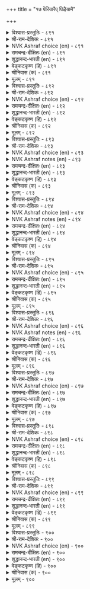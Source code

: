 +++
title = "१७ पॆरियारैप् पिऴैयामै"

+++


<details><summary>विश्वास-प्रस्तुतिः - ८९१</summary>

आऱ्ऱुवार् आऱ्ऱल् इगऴामै पोऱ्ऱुवार्
पोऱ्ऱलुळ् ऎल्लाम् तलै। ८९१
</details>

<details><summary>श्री-राम-देशिकः - ८९१</summary>

अधिकारः ९०. महात्मनिन्दानिराकरणम्  
आत्मरक्षासाधनेषु श्रेष्ठं तत् तु प्रकीर्त्यते ।  
यत्कार्यसाधनपटोः सामर्थ्यस्य परिग्रहः ॥ ८९१॥
</details>

<details><summary>NVK Ashraf choice (en) - ८९१</summary>

०८९१
The best way to guard oneself is to not spite
The powers of the prowess. *
(Satguru Subramuniyaswami), (P.S. Sundaram)
</details>

<details><summary>रामचन्द्र-दीक्षितः (en) - ८९१</summary>

891 āṟṟuvār āṟṟal ikaḻāmai pōṟṟuvār  
pōṟṟaluḷ ellām talai.

891\. Not to offend the mighty is the crowning means of shielding one self.  
</details>

<details><summary>शुद्धानन्द-भारती (en) - ८९१</summary>

1\. ஆற்றுவார் ஆற்றல் இகழாமை போற்றுவார்  
போற்றலு ளெல்லாம் தலை.  
Not to spite the mighty ones  
Safest safeguard to living brings.        891  
</details>

<details><summary>वेङ्कटकृष्ण (हि) - ८९१</summary>

891
सक्षम की करना नहीं, क्षमता का अपमान ।  
रक्षा हित जो कार्य हैं, उनमें यही महान ॥
</details>

<details><summary>श्रीनिवास (क) - ८९१</summary>

891. समर्थर सामर्थ्यवन्नु तॆगळदिरुवुदे तम्मन्नु केडिनिन्द काय्दुकॊळ्ळुव कावलल्लि हिरिदॆनिसुत्तदॆ.

</details>

<details><summary>मूलम् - ८९१</summary>

आऱ्ऱुवार् आऱ्ऱल् इगऴामै पोऱ्ऱुवार्
पोऱ्ऱलुळ् ऎल्लाम् तलै। ८९१
</details>

<details><summary>विश्वास-प्रस्तुतिः - ८९२</summary>

पॆरियारैप् पेणादु ऒऴुगिऱ् पॆरियाराल्
पेरा इडुम्बै तरुम्। ८९२
</details>

<details><summary>श्री-राम-देशिकः - ८९२</summary>

महात्मनां तु विषये क्रियमाणा तिरस्कृतिः ।  
कस्यचित्सकलं दुःखं प्रददाति न संशयः ॥ ८९२॥
</details>

<details><summary>NVK Ashraf choice (en) - ८९२</summary>

०८९२
Irreverence to the great will lead
To endless trouble through them.
(P.S. Sundaram)
</details>

<details><summary>रामचन्द्र-दीक्षितः (en) - ८९२</summary>

892 periyāraip pēṇātu oḻukiṉ periyārāl  
pērā iṭumpai tarum.

892\. Lack of reverence for the great results in endless troubles.  
</details>

<details><summary>शुद्धानन्द-भारती (en) - ८९२</summary>

2\. பெரியாரைப் பேணாது ஒழுகின் பெரியாரால்  
பேரா இடும்பை தரும்.  
To walk unmindful of the great  
Shall great troubles ceaseless create.        892  
</details>

<details><summary>वेङ्कटकृष्ण (हि) - ८९२</summary>

892
आदर न कर महान का, करे अगर व्यवहार ।  
होगा उसे महान से, दारुण दुःख अपार ॥
</details>

<details><summary>श्रीनिवास (क) - ८९२</summary>

892. बलवन्तरॊडनॆ अगौरवदिन्द नडॆदुकॊण्डरॆ, अवर सामर्थ्यदिन्द, कॊनॆयिल्लद दुःखक्कीडागबेकागुत्तदॆ.

</details>

<details><summary>मूलम् - ८९२</summary>

पॆरियारैप् पेणादु ऒऴुगिऱ् पॆरियाराल्
पेरा इडुम्बै तरुम्। ८९२
</details>

<details><summary>विश्वास-प्रस्तुतिः - ८९३</summary>

कॆडल्वेण्डिऩ् केळादु सॆय्ग अडल्वेण्डिऩ्
आऱ्ऱु पवर्गण् इऴुक्कु। ८९३
</details>

<details><summary>श्री-राम-देशिकः - ८९३</summary>

शत्रुनिर्मूलनकृतिमिच्छामात्रेण कुर्वता ।  
राज्ञा सह कुरु द्वेषं यदि त्वं नाशमिच्छसि ॥ ८९३॥
</details>

<details><summary>NVK Ashraf choice (en) - ८९३</summary>

०८९३
If destruction you desire, provoke those
Who in turn can destroy as they desire. *
(Satguru Subramuniyaswami)
</details>

<details><summary>NVK Ashraf notes (en) - ८९३</summary>

८९३. The import of the couplet can be summed up this way: “To offend the powerful wantonly is to ask for trouble” - (P.S. Sundaram)
</details>

<details><summary>रामचन्द्र-दीक्षितः (en) - ८९३</summary>

893 keṭalvēṇṭiṉ kēḷātu ceyka aṭalvēṇṭiṉ  
āṟṟu pavarkaṇ iḻukku.

893\. To pick a quarrel with the mighty is to court one’s own ruin.  
</details>

<details><summary>शुद्धानन्द-भारती (en) - ८९३</summary>

3\. கெடல்வேண்டின் கேளாது செய்க அடல்வேண்டின்  
ஆற்று பவர்கண் இழுக்கு.  
Heed not and do, if ruin you want  
Offence against the mighty great.        893  
</details>

<details><summary>वेङ्कटकृष्ण (हि) - ८९३</summary>

893
करने की सामर्थ्य है, जब चाहें तब नाश ।  
उनका अपचारी बनो, यदि चाहो निज नाश ॥
</details>

<details><summary>श्रीनिवास (क) - ८९३</summary>

893. अरसनु तानु कॆट्टु नाशवागलु बयसिदरॆ, बल्लिदरॆदुरु तप्पि नडॆयलि; अवरल्लि न्याय नीतिगळन्नु अतिक्रमिसि
वर्तिसलि!

</details>

<details><summary>मूलम् - ८९३</summary>

कॆडल्वेण्डिऩ् केळादु सॆय्ग अडल्वेण्डिऩ्
आऱ्ऱु पवर्गण् इऴुक्कु। ८९३
</details>

<details><summary>विश्वास-प्रस्तुतिः - ८९४</summary>

कूऱ्ऱत्तैक् कैयाल् विळित्तऱ्ऱाल् आऱ्ऱुवार्क्कु
आऱ्ऱादार् इऩ्ऩा सॆयल्। ८९४
</details>

<details><summary>श्री-राम-देशिकः - ८९४</summary>

समं बलवता वैरं क्रियते यद्धि दुर्बलैः ।  
हन्तुर्यमस्य हस्ताभ्यामाह्वानसदृशं हि तत् ॥ ८९४॥
</details>

<details><summary>NVK Ashraf choice (en) - ८९४</summary>

०८९४
For the weak to challenge the mighty
Is to summon yama with the hand.
(P.S. Sundaram), (Satguru Subramuniyaswami)
</details>

<details><summary>NVK Ashraf notes (en) - ८९४</summary>

८९४. yama is ‘god of death’. Compare with couplet २५० where Valluvar says “When you threaten one weaker than yourself, think of yourself before a bully”. ((P.S. Sundaram))
</details>

<details><summary>रामचन्द्र-दीक्षितः (en) - ८९४</summary>

894 kūṟṟattaik kaiyāl viḷittaṟṟāl āṟṟuvārkku  
āṟṟātār iṉṉā ceyal.

894\. Behold the weak trying to do harm to the mighty. It is like beckoning unto death.  
</details>

<details><summary>शुद्धानन्द-भारती (en) - ८९४</summary>

4\. கூற்றத்தைக் கையால் விளித்தற்றால் ஆற்றுவார்க்கு  
ஆற்றாதார் இன்னா செயல்  
The weak who insult men of might  
Death with their own hands invite.        894  
</details>

<details><summary>वेङ्कटकृष्ण (हि) - ८९४</summary>

894
करना जो असमर्थ का, समर्थ का नुक़सान ।  
है वह यम को हाथ से, करना ज्यों आह्‍वान ॥
</details>

<details><summary>श्रीनिवास (क) - ८९४</summary>

894. बल्लिदरादवरिगॆ, अशक्तरादवरु कॆट्टद्दन्नु माडिदरॆ, तावे कैयारॆ, मृत्युवन्नु आह्वानिसिदन्तॆ.

</details>

<details><summary>मूलम् - ८९४</summary>

कूऱ्ऱत्तैक् कैयाल् विळित्तऱ्ऱाल् आऱ्ऱुवार्क्कु
आऱ्ऱादार् इऩ्ऩा सॆयल्। ८९४
</details>

<details><summary>विश्वास-प्रस्तुतिः - ८९५</summary>

याण्डुच्चॆऩ् ऱियाण्डु मुळरागार् वॆन्दुप्पिऩ्
वेन्दु सॆऱप्पट् टवर्। ८९५
</details>

<details><summary>श्री-राम-देशिकः - ८९५</summary>

क्रूरसत्त्वसमायुक्तभृपक्रोधवशं गतः ।  
आत्मनो रक्षणं तस्मात् कुत्र गत्वा करिष्यति ॥ ८९५॥
</details>

<details><summary>NVK Ashraf choice (en) - ८९५</summary>

०८९५
Where can he go and how can he thrive,
Who falls foul of a powerful king?
( Shuddhananda Bharatiar), (P.S. Sundaram)
</details>

<details><summary>रामचन्द्र-दीक्षितः (en) - ८९५</summary>

895 yāṇṭucceṉṟu yāṇṭum uḷarākār ventuppiṉ  
vēntu ceṟappaṭ ṭavar.

895\. Where is the refuge for one who incurs the wrath of the mighty monarch?  
</details>

<details><summary>शुद्धानन्द-भारती (en) - ८९५</summary>

5\. யாண்டுச்சென்று யாண்டும் உளராகார் வெந்துப்பின்  
வேந்து செறப்பட் டவர்.  
Where can they go and thrive where  
Pursued by powerful monarch's ire?        895  
</details>

<details><summary>वेङ्कटकृष्ण (हि) - ८९५</summary>

895
जो पराक्रमी भूप के, बना कोप का पात्र ।  
बच कर रह सकता कहाँ, कहीं न रक्षा मात्र ॥
</details>

<details><summary>श्रीनिवास (क) - ८९५</summary>

895. बलशालियाद अरसन हगॆगॊळगादवरु तलॆ तप्पिसि ऎल्लिगॆ होदरू जीवदिन्द उळियुवुदिल्ल.

</details>

<details><summary>मूलम् - ८९५</summary>

याण्डुच्चॆऩ् ऱियाण्डु मुळरागार् वॆन्दुप्पिऩ्
वेन्दु सॆऱप्पट् टवर्। ८९५
</details>

<details><summary>विश्वास-प्रस्तुतिः - ८९६</summary>

ऎरियाल् सुडप्पडिऩुम् उय्वुण्डाम् उय्यार्
पॆरियार्प् पिऴैत्तॊऴुगु वार्। ८९६
</details>

<details><summary>श्री-राम-देशिकः - ८९६</summary>

दग्धोऽपि वह्निना कश्चित् कदाचिज्जीवितुं क्षमः ।  
महातामपकारी तु जीवितुं न भवेत् क्षमः ॥ ८९६॥
</details>

<details><summary>NVK Ashraf choice (en) - ८९६</summary>

०८९६
One may survive even if burnt in fire
But no survival for those who offend the great. *
(Satguru Subramuniyaswami), (P.S. Sundaram)
</details>

<details><summary>NVK Ashraf notes (en) - ८९६</summary>

८९६. Compare with १०४९ for similar idea: “One may sleep even in the midst of fire, but by no means in the midst of poverty” * - (W.H. Drew and J. Lazarus)
</details>

<details><summary>रामचन्द्र-दीक्षितः (en) - ८९६</summary>

896 eriyāl cuṭappaṭiṉum uyvuṇṭām uyyār  
periyārp piḻaittoḻuku vār.

896\. There is just a chance of saving oneself if one gets caught in a fire; but there is no hope for men who insult the great.  
</details>

<details><summary>शुद्धानन्द-भारती (en) - ८९६</summary>

6\. எரியால் சுடப்படினும் உய்வுண்டாம் உய்யார்  
பெரியார்ப் பிழைத்தொழுகு வார்.  
One can escape in fire caught  
The great who offends escapes not.        896  
</details>

<details><summary>वेङ्कटकृष्ण (हि) - ८९६</summary>

896
जल जाने पर आग से, बचना संभव जान ।  
बचता नहीं महान का, जो करता अपमान ॥
</details>

<details><summary>श्रीनिवास (क) - ८९६</summary>

896. काळ्गिच्चिन बेगॆगॆ तुत्तादरू जीवदिन्द उळियबहुदु. बलशालिगळाद अरसरन्नु पीडिसिदवरु जीवसहित
उळियुवुदु कष्ट.

</details>

<details><summary>मूलम् - ८९६</summary>

ऎरियाल् सुडप्पडिऩुम् उय्वुण्डाम् उय्यार्
पॆरियार्प् पिऴैत्तॊऴुगु वार्। ८९६
</details>

<details><summary>विश्वास-प्रस्तुतिः - ८९७</summary>

वगैमाण्ड वाऴ्क्कैयुम् वाऩ्पॊरुळुम् ऎऩ्ऩाम्
तगैमाण्ड तक्कार् सॆऱिऩ्। ८९७
</details>

<details><summary>श्री-राम-देशिकः - ८९७</summary>

महात्मा सुतपःशीलः कुप्वेद्यदि महीपतिम् ।  
तस्य भॄपस्य वित्तेन साम्राज्येनापि किं फलम् ॥ ८९७॥
</details>

<details><summary>NVK Ashraf choice (en) - ८९७</summary>

०८९७
What avails glorious life and great wealth
If one incurs the wrath of the virtuous great? *
(Satguru Subramuniyaswami)
</details>

<details><summary>रामचन्द्र-दीक्षितः (en) - ८९७</summary>

897 vakaimāṇṭa vāḻkkaiyum vāṉporuḷum eṉṉām  
takaimāṇṭa takkār ceṟiṉ.

897\. What avails one’s proof of prosperity and mighty riches if one rouses the wrath of the great.  
</details>

<details><summary>शुद्धानन्द-भारती (en) - ८९७</summary>

7\. வகைமாண்ட வாழ்க்கையும் வான்பொருளும் என்னாம்  
தகைமாண்ட தக்கார் செறின்.  
If holy mighty sages frown  
Stately gifts and stores who can own?        897  
</details>

<details><summary>वेङ्कटकृष्ण (हि) - ८९७</summary>

897
तप:श्रेष्ठ हैं जो महा, यदि करते हैं कोप ।  
क्या हो धन संपत्ति की, और विभव की ओप ॥
</details>

<details><summary>श्रीनिवास (क) - ८९७</summary>

897. महामहिमराद सच्चरितरु कोपिसिकॊण्डरॆ (अरसन) अरसाङ्गगळन्नु ऒळगॊण्ड कीर्तिवेत्त बाळू
सम्पन्मूलगळू एनागुवुदु?

</details>

<details><summary>मूलम् - ८९७</summary>

वगैमाण्ड वाऴ्क्कैयुम् वाऩ्पॊरुळुम् ऎऩ्ऩाम्
तगैमाण्ड तक्कार् सॆऱिऩ्। ८९७
</details>

<details><summary>विश्वास-प्रस्तुतिः - ८९८</summary>

कुऩ्ऱऩ्ऩार् कुऩ्ऱ मदिप्पिऩ् कुडियॊडु
निऩ्ऱऩ्ऩार् माय्वर् निलत्तु। ८९८
</details>

<details><summary>श्री-राम-देशिकः - ८९८</summary>

महद्भिः शैलसदृशैः शप्ता ये भुवि पार्थिवाः ।  
स्थिरप्रतिष्ठाः सन्तोऽपि क्षीयन्ते ते सबान्धवाः ॥ ८९८॥
</details>

<details><summary>NVK Ashraf choice (en) - ८९८</summary>

०८९८
If you underestimate the eminent,
You will be shaken off the earth of all your ties. *
(M.S. Poornalingam Pillai), (J. Narayanaswamy)
</details>

<details><summary>रामचन्द्र-दीक्षितः (en) - ८९८</summary>

898 kuṉṟaṉṉār kuṉṟa matippiṉ kuṭiyoṭu  
niṉṟaṉṉār māyvar nilattu.

898\. The fury of the sages like the lofty hills destroys the great race of pure men of stable fortune.  
</details>

<details><summary>शुद्धानन्द-भारती (en) - ८९८</summary>

8\. குன்றன்னார் குன்ற மதிப்பின் குடியொடு  
நின்றன்னார் மாய்வர் நிலத்து.  
When hill-like sages are held small  
The firm on earth lose home and all.        898  
</details>

<details><summary>वेङ्कटकृष्ण (हि) - ८९८</summary>

898
जो महान हैं  अचल सम, करते अगर विचार ।  
जग में शाश्वत सम धनी, मिटता सह परिवार ॥
</details>

<details><summary>श्रीनिवास (क) - ८९८</summary>

898. पर्वतसदृशरादवरन्नु अगौरवदिन्द कीळागि कण्डरॆ, नॆलद मेलॆ भद्रवागि (वंशपारम्पर्यवागि) निन्तवरु
कूड अळिदु होगुवरु.

</details>

<details><summary>मूलम् - ८९८</summary>

कुऩ्ऱऩ्ऩार् कुऩ्ऱ मदिप्पिऩ् कुडियॊडु
निऩ्ऱऩ्ऩार् माय्वर् निलत्तु। ८९८
</details>

<details><summary>विश्वास-प्रस्तुतिः - ८९९</summary>

एन्दिय कॊळ्गैयार् सीऱिऩ् इडैमुरिन्दु
वेन्दऩुम् वेन्दु कॆडुम्। ८९९
</details>

<details><summary>श्री-राम-देशिकः - ८९९</summary>

नानाव्रतपराः सन्तः कुप्यन्ति किल यं प्रति ।  
देवेन्द्रो वा भवत्वेषः स्थानाद्भ्रष्टः पतत्यधः ॥ ८९९॥
</details>

<details><summary>NVK Ashraf choice (en) - ८९९</summary>

०८९९
Even the mightiest of kings can perish midway
If men of high repute burst in rage. *
(W.H. Drew and J. Lazarus), (K. Krishnaswamy & Vijaya Ramkumar)
</details>

<details><summary>रामचन्द्र-दीक्षितः (en) - ८९९</summary>

899 ēntiya koḷkaiyār cīṟiṉ iṭaimurintu  
vēntaṉum vēntu keṭum.

899\. Even the Lord of Heaven will be humbled from his throne if he rouses the wrath of men of mighty penance.  
</details>

<details><summary>शुद्धानन्द-भारती (en) - ८९९</summary>

9\. ஏந்திய கொள்கையார் சீறின் இடைமுரிந்து  
வேந்தனும் வேந்து கெடும்.  
Before the holy sage's rage  
Ev'n Indra's empire meets damage.        899  
</details>

<details><summary>वेङ्कटकृष्ण (हि) - ८९९</summary>

899
उत्तम व्रतधारी अगर, होते हैं नाराज ।  
मिट जायेगा इन्द्र भी, गँवा बीच में राज ॥
</details>

<details><summary>श्रीनिवास (क) - ८९९</summary>

899. व्रत नेमादिगळिन्द निष्ठराद ऋपिगळु मॊनिदरॆ, देवतॆगळ अरसनाद इन्द्रनु कूड, तन्न स्थान कळॆदुकॊण्डु
अळिदुहोगुत्तानॆ.

</details>

<details><summary>मूलम् - ८९९</summary>

एन्दिय कॊळ्गैयार् सीऱिऩ् इडैमुरिन्दु
वेन्दऩुम् वेन्दु कॆडुम्। ८९९
</details>

<details><summary>विश्वास-प्रस्तुतिः - ९००</summary>

इऱन्दमैन्द सार्बुडैयर् आयिऩुम् उय्यार्
सिऱन्दमैन्द सीरार् सॆऱिऩ्। ९००
</details>

<details><summary>श्री-राम-देशिकः - ९००</summary>

नानातपोबलवतां प्राप्ता ये कोपपात्रताम् ।  
भूपास्ते बलवन्तोऽपि लभेरन् विलयं क्षणात् ॥ ९००॥
</details>

<details><summary>NVK Ashraf choice (en) - ९००</summary>

०९००
Even men with all their might and aid
Cannot be saved if great sages frown. *
(N.V.K. Ashraf), (V.V.S. Aiyar)
</details>

<details><summary>रामचन्द्र-दीक्षितः (en) - ९००</summary>

900 iṟantuamainta cārpuuṭaiyar āyiṉum uyyār  
ciṟantuamainta cīrār ceṟiṉ.

900\. Even kings of ancient renown perish before the wrath of the great.  
</details>

<details><summary>शुद्धानन्द-भारती (en) - ९००</summary>

10\. இறந்தமைந்த சார்புடைய ரா யினும் உய்யார்  
சிறந்தமைந்த சீரார் செறின்.  
Even mighty aided men shall quail  
If the enraged holy seers will.        900  
</details>

<details><summary>वेङ्कटकृष्ण (हि) - ९००</summary>

900
तप:श्रेष्ठ यदि क्रुद्ध हों, रखते बडा प्रभाव ।  
रखते बड़े सहाय भी, होता नहीं बचाव ॥
</details>

<details><summary>श्रीनिवास (क) - ९००</summary>

900. प्रबलवाद सिरिसम्पत्तुळ्ळवरादवरू कूड, कीर्तिशालिगळॆनिसिद महिमान्वितर हगॆयुण्टादरॆ (ऒडनॆये)
नाशवागुवरु.
</details>

<details><summary>मूलम् - ९००</summary>

इऱन्दमैन्द सार्बुडैयर् आयिऩुम् उय्यार्
सिऱन्दमैन्द सीरार् सॆऱिऩ्। ९००
</details>

